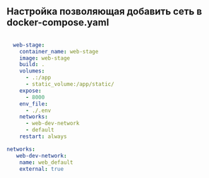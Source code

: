 
## Настройка позволяющая добавить сеть в docker-compose.yaml

```yaml

  web-stage:
    container_name: web-stage
    image: web-stage
    build: .
    volumes:
      - .:/app
      - static_volume:/app/static/
    expose:
      - 8000
    env_file:
      - ./.env
    networks:
      - web-dev-network 
      - default
    restart: always

networks:
   web-dev-network:
    name: web_default
    external: true
```
